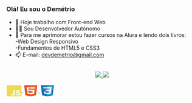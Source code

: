 ### Olá! Eu sou o Demétrio


- 🌱 Hoje trabalho com Front-end Web
- 🧑‍💼 Sou Desenvolvedor Autônomo
- 📖 Para me aprimorar estou fazer cursos na Alura e lendo dois livros:<br>
     -Web Design Responsivo  <br>
     -Fundamentos de HTML5 e CSS3
- 📫 E-mail: devdemetrio@gmail.com  


##




<div align="center">
  <a href="https://github.com/DevDemetrio">
  <img height="130em" src="https://github-readme-stats.vercel.app/api?username=DevDemetrio&show_icons=true&theme=dracula&include_all_commits=true&count_private=true"/>
  <img height="130em" src="https://github-readme-stats.vercel.app/api/top-langs/?username=DevDemetrio&layout=compact&langs_count=7&theme=dracula"/>
</div>
     
 <div style="display: inline_block"><br>
  <img align="center" alt="Deme-Js" height="30" width="40" src="https://raw.githubusercontent.com/devicons/devicon/master/icons/javascript/javascript-plain.svg">
  <img align="center" alt="Deme-HTML" height="30" width="40" src="https://raw.githubusercontent.com/devicons/devicon/master/icons/html5/html5-original.svg">
  <img align="center" alt="Deme-CSS" height="30" width="40" src="https://raw.githubusercontent.com/devicons/devicon/master/icons/css3/css3-original.svg">
